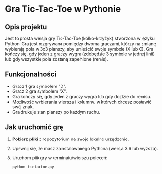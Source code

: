# Gra Tic-Tac-Toe w Pythonie

## Opis projektu
Jest to prosta wersja gry Tic-Tac-Toe (kółko-krzyżyk) stworzona w języku Python. Gra jest rozgrywana pomiędzy dwoma graczami, którzy na zmianę wybierają pola w 3x3 planszy, aby umieścić swoje symbole (X lub O). Gra kończy się, gdy jeden z graczy wygra (zdobędzie 3 symbole w jednej linii) lub gdy wszystkie pola zostaną zapełnione (remis).

## Funkcjonalności
- Gracz 1 gra symbolem "O".
- Gracz 2 gra symbolem "X".
- Gra kończy się, gdy jeden z graczy wygra lub gdy dojdzie do remisu.
- Możliwość wybierania wiersza i kolumny, w których chcesz postawić swój znak.
- Gra drukuje stan planszy po każdym ruchu.

## Jak uruchomić grę

1. **Pobierz pliki** z repozytorium na swoje lokalne urządzenie.
2. Upewnij się, że masz zainstalowanego Pythona (wersja 3.6 lub wyższa).
3. Uruchom plik gry w terminalu/wierszu poleceń:

   ```bash
   python tictactoe.py
